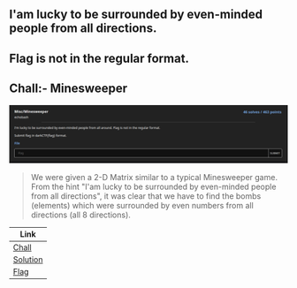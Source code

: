 ## I'am lucky to be surrounded by even-minded people from all directions.
## Flag is not in the regular format.
## Chall:- Minesweeper
![Minesweeper](https://github.com/echobash/darkCTFWriteups/blob/main/minesweeper/minesweeper.png) <br>

> We were given a 2-D Matrix similar to a typical Minesweeper game.<br>
> From the hint "I'am lucky to be surrounded by even-minded people from all directions", it was clear that we have to find the bombs (elements) which were surrounded by even numbers from all directions (all 8 directions).


| Link |
| ------ |
| [Chall](https://github.com/echobash/darkCTFWriteups/blob/main/minesweeper/Minesweeper)|
| [Solution](https://github.com/echobash/darkCTFWriteups/blob/main/minesweeper/solution.py) |
[Flag](https://github.com/echobash/darkCTFWriteups/blob/main/minesweeper/solution.py) |

